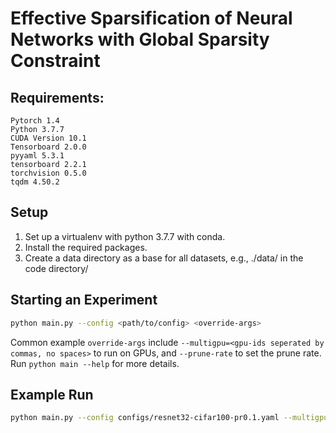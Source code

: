# Effective Sparsification of Neural Networks with Global Sparsity Constraint

## Requirements:

```
Pytorch 1.4
Python 3.7.7
CUDA Version 10.1
Tensorboard 2.0.0
pyyaml 5.3.1
tensorboard 2.2.1
torchvision 0.5.0
tqdm 4.50.2
```
## Setup
1. Set up a virtualenv with python 3.7.7 with conda.
2. Install the required packages.
3. Create a data directory as a base for all datasets, e.g., ./data/ in the code directory/
## Starting an Experiment 
```bash
python main.py --config <path/to/config> <override-args>
```
Common example ```override-args``` include ```--multigpu=<gpu-ids seperated by commas, no spaces>``` to run on GPUs, and ```--prune-rate``` to set the prune rate. Run ```python main --help``` for more details.
## Example Run
```bash
python main.py --config configs/resnet32-cifar100-pr0.1.yaml --multigpu 0 --data dataset/ --prune-rate 0.1
```